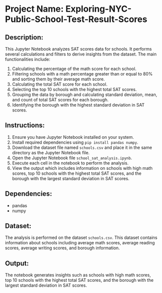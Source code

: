 # Project Name: Exploring-NYC-Public-School-Test-Result-Scores

## Description:
This Jupyter Notebook analyzes SAT scores data for schools. It performs several calculations and filters to derive insights from the dataset. The main functionalities include:

1. Calculating the percentage of the math score for each school.
2. Filtering schools with a math percentage greater than or equal to 80% and sorting them by their average math score.
3. Calculating the total SAT score for each school.
4. Selecting the top 10 schools with the highest total SAT scores.
5. Grouping the data by borough and calculating standard deviation, mean, and count of total SAT scores for each borough.
6. Identifying the borough with the highest standard deviation in SAT scores.

## Instructions:
1. Ensure you have Jupyter Notebook installed on your system.
2. Install required dependencies using `pip install pandas numpy`.
3. Download the dataset file named `schools.csv` and place it in the same directory as the Jupyter Notebook file.
4. Open the Jupyter Notebook file `school_sat_analysis.ipynb`.
5. Execute each cell in the notebook to perform the analysis.
6. View the output which includes information on schools with high math scores, top 10 schools with the highest total SAT scores, and the borough with the largest standard deviation in SAT scores.

## Dependencies:
- pandas
- numpy

## Dataset:
The analysis is performed on the dataset `schools.csv`. This dataset contains information about schools including average math scores, average reading scores, average writing scores, and borough information.

## Output:
The notebook generates insights such as schools with high math scores, top 10 schools with the highest total SAT scores, and the borough with the largest standard deviation in SAT scores.
